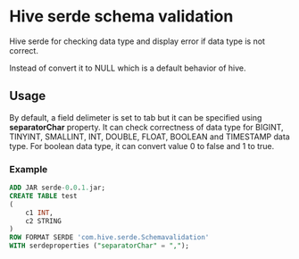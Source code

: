 # Hive serde schema validation
Hive serde for checking data type and display error if data type is not correct.

Instead of convert it to NULL which is a default behavior of hive.

## Usage
By default, a field delimeter is set to tab but it can be specified using **separatorChar** property.
It can check correctness of data type for BIGINT, TINYINT, SMALLINT, INT, DOUBLE, FLOAT, BOOLEAN
and TIMESTAMP data type. For boolean data type, it can convert value 0 to false and 1 to true.

### **Example**

```sql
ADD JAR serde-0.0.1.jar;
CREATE TABLE test
(
	c1 INT,
	c2 STRING
)
ROW FORMAT SERDE 'com.hive.serde.Schemavalidation'
WITH serdeproperties ("separatorChar" = ",");
```
